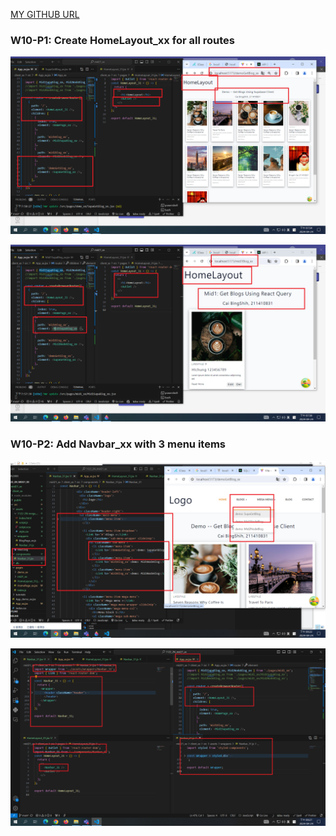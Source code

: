 [MY GITHUB URL](https://github.com/soso1554848/1122-wp2-2N_31)

### W10-P1: Create HomeLayout_xx for all routes

![](w10-p1-1.png)

![](w10-p1-2.png)

### W10-P2: Add Navbar_xx with 3 menu items

![](w10-p2-1.png)

![](w10-p2-2.png)
